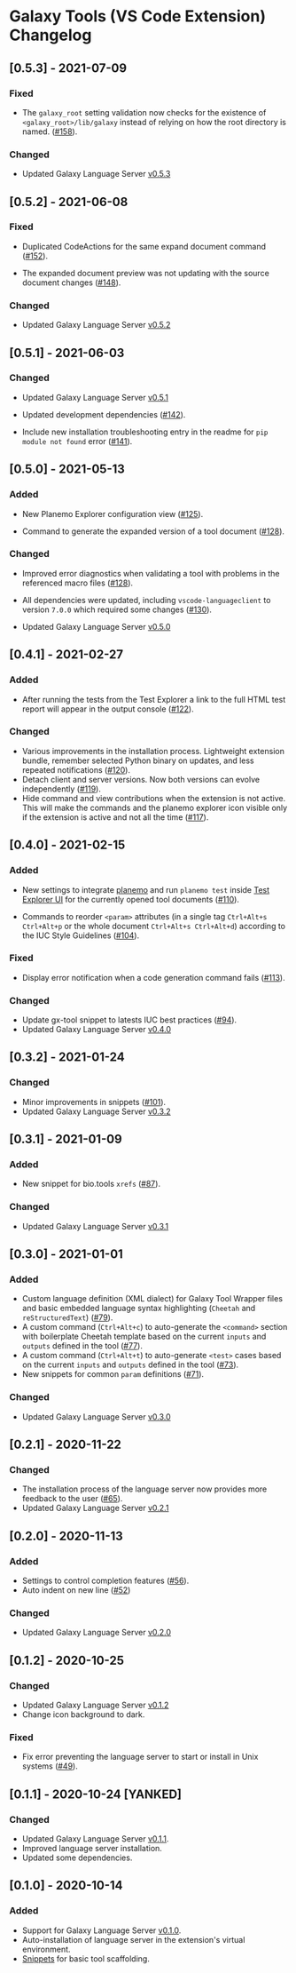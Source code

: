 # Galaxy Tools (VS Code Extension) Changelog

## [0.5.3] - 2021-07-09

### Fixed

- The `galaxy_root` setting validation now checks for the existence of `<galaxy_root>/lib/galaxy` instead of relying on how the root directory is named. ([#158](https://github.com/galaxyproject/galaxy-language-server/pull/158)).

### Changed

- Updated Galaxy Language Server [v0.5.3](./server/CHANGELOG.md#053)

## [0.5.2] - 2021-06-08

### Fixed

- Duplicated CodeActions for the same expand document command ([#152](https://github.com/galaxyproject/galaxy-language-server/pull/152)).

- The expanded document preview was not updating with the source document changes ([#148](https://github.com/galaxyproject/galaxy-language-server/pull/148)).

### Changed

- Updated Galaxy Language Server [v0.5.2](./server/CHANGELOG.md#052)

## [0.5.1] - 2021-06-03

### Changed

- Updated Galaxy Language Server [v0.5.1](./server/CHANGELOG.md#051)

- Updated development dependencies ([#142](https://github.com/galaxyproject/galaxy-language-server/pull/142)).

- Include new installation troubleshooting entry in the readme for `pip module not found` error ([#141](https://github.com/galaxyproject/galaxy-language-server/pull/141)).

## [0.5.0] - 2021-05-13

### Added

- New Planemo Explorer configuration view ([#125](https://github.com/galaxyproject/galaxy-language-server/pull/125)).

- Command to generate the expanded version of a tool document ([#128](https://github.com/galaxyproject/galaxy-language-server/pull/128)).

### Changed

- Improved error diagnostics when validating a tool with problems in the referenced macro files ([#128](https://github.com/galaxyproject/galaxy-language-server/pull/128)).

- All dependencies were updated, including `vscode-languageclient` to version `7.0.0` which required some changes ([#130](https://github.com/galaxyproject/galaxy-language-server/pull/130)).

- Updated Galaxy Language Server [v0.5.0](./server/CHANGELOG.md#050)

## [0.4.1] - 2021-02-27

### Added

- After running the tests from the Test Explorer a link to the full HTML test report will appear in the output console ([#122](https://github.com/galaxyproject/galaxy-language-server/pull/122)).

### Changed

- Various improvements in the installation process. Lightweight extension bundle, remember selected Python binary on updates, and less repeated notifications ([#120](https://github.com/galaxyproject/galaxy-language-server/pull/120)).
- Detach client and server versions. Now both versions can evolve independently ([#119](https://github.com/galaxyproject/galaxy-language-server/pull/119)).
- Hide command and view contributions when the extension is not active. This will make the commands and the planemo explorer icon visible only if the extension is active and not all the time ([#117](https://github.com/galaxyproject/galaxy-language-server/pull/117)).

## [0.4.0] - 2021-02-15

### Added

- New settings to integrate [planemo](https://github.com/galaxyproject/planemo) and run `planemo test` inside [Test Explorer UI](https://marketplace.visualstudio.com/items?itemName=hbenl.vscode-test-explorer) for the currently opened tool documents ([#110](https://github.com/galaxyproject/galaxy-language-server/pull/110)).

- Commands to reorder `<param>` attributes (in a single tag `Ctrl+Alt+s Ctrl+Alt+p` or the whole document `Ctrl+Alt+s Ctrl+Alt+d`) according to the IUC Style Guidelines ([#104](https://github.com/galaxyproject/galaxy-language-server/pull/104)).

### Fixed

- Display error notification when a code generation command fails ([#113](https://github.com/galaxyproject/galaxy-language-server/pull/113)).

### Changed

- Update gx-tool snippet to latests IUC best practices ([#94](https://github.com/galaxyproject/galaxy-language-server/pull/94)).
- Updated Galaxy Language Server [v0.4.0](./server/CHANGELOG.md#040)

## [0.3.2] - 2021-01-24

### Changed

- Minor improvements in snippets ([#101](https://github.com/galaxyproject/galaxy-language-server/pull/101)).
- Updated Galaxy Language Server [v0.3.2](./server/CHANGELOG.md#032)

## [0.3.1] - 2021-01-09

### Added

- New snippet for bio.tools `xrefs` ([#87](https://github.com/galaxyproject/galaxy-language-server/pull/87/files)).

### Changed

- Updated Galaxy Language Server [v0.3.1](./server/CHANGELOG.md#031)

## [0.3.0] - 2021-01-01

### Added

- Custom language definition (XML dialect) for Galaxy Tool Wrapper files and basic embedded language syntax highlighting (`Cheetah` and `reStructuredText`) ([#79](https://github.com/galaxyproject/galaxy-language-server/pull/79)).
- A custom command (`Ctrl+Alt+c`) to auto-generate the `<command>` section with boilerplate Cheetah template based on the current `inputs` and `outputs` defined in the tool ([#77](https://github.com/galaxyproject/galaxy-language-server/pull/77)).
- A custom command (`Ctrl+Alt+t`) to auto-generate `<test>` cases based on the current `inputs` and `outputs` defined in the tool ([#73](https://github.com/galaxyproject/galaxy-language-server/pull/73)).
- New snippets for common `param` definitions ([#71](https://github.com/galaxyproject/galaxy-language-server/pull/71/files)).

### Changed

- Updated Galaxy Language Server [v0.3.0](./server/CHANGELOG.md#030)

## [0.2.1] - 2020-11-22

### Changed

- The installation process of the language server now provides more feedback to the user ([#65](https://github.com/galaxyproject/galaxy-language-server/pull/65)).
- Updated Galaxy Language Server [v0.2.1](./server/CHANGELOG.md#021)

## [0.2.0] - 2020-11-13

### Added

- Settings to control completion features ([#56](https://github.com/galaxyproject/galaxy-language-server/pull/56)).
- Auto indent on new line ([#52](https://github.com/galaxyproject/galaxy-language-server/pull/52))

### Changed

- Updated Galaxy Language Server [v0.2.0](./server/CHANGELOG.md#020)

## [0.1.2] - 2020-10-25

### Changed

- Updated Galaxy Language Server [v0.1.2](./server/CHANGELOG.md#012)
- Change icon background to dark.

### Fixed

- Fix error preventing the language server to start or install in Unix systems ([#49](https://github.com/galaxyproject/galaxy-language-server/pull/49)).

## [0.1.1] - 2020-10-24 [YANKED]

### Changed

- Updated Galaxy Language Server [v0.1.1](./server/CHANGELOG.md#011).
- Improved language server installation.
- Updated some dependencies.

## [0.1.0] - 2020-10-14

### Added

- Support for Galaxy Language Server [v0.1.0](./server/CHANGELOG.md#010).
- Auto-installation of language server in the extension's virtual environment.
- [Snippets](./client/src/snippets.json) for basic tool scaffolding.
